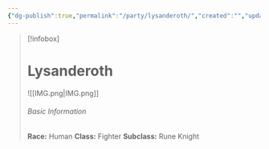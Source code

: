 ```yaml
---
{"dg-publish":true,"permalink":"/party/lysanderoth/","created":"","updated":""}
---
```



> [!infobox]
> # Lysanderoth
> ![[IMG.png\|IMG.png]]
> ###### Basic Information
> **Race:** Human
> **Class:**  Fighter
> **Subclass:** Rune Knight